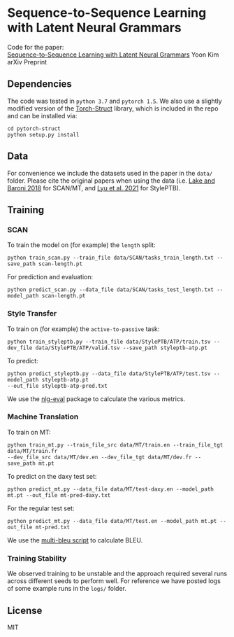 # Sequence-to-Sequence Learning with Latent Neural Grammars
Code for the paper:  
[Sequence-to-Sequence Learning with Latent Neural Grammars](https://arxiv.org/abs/2109.01135)
Yoon Kim  
arXiv Preprint

## Dependencies
The code was tested in `python 3.7` and `pytorch 1.5`. We also use a slightly modified version of the [Torch-Struct](https://github.com/harvardnlp/pytorch-struct) library, which is included in the repo and can be installed via:
```
cd pytorch-struct
python setup.py install
```

## Data
For convenience we include the datasets used in the paper in the `data/` folder. Please cite the original papers when using the data (i.e. [Lake and Baroni 2018](https://arxiv.org/abs/1711.00350) for SCAN/MT, and [Lyu et al. 2021](https://arxiv.org/abs/2104.05196) for StylePTB).

## Training 


### SCAN
To train the model on (for example) the `length` split:
```
python train_scan.py --train_file data/SCAN/tasks_train_length.txt --save_path scan-length.pt
```
For prediction and evaluation:
```
python predict_scan.py --data_file data/SCAN/tasks_test_length.txt --model_path scan-length.pt
```

### Style Transfer
To train on (for example) the `active-to-passive` task:
```
python train_styleptb.py --train_file data/StylePTB/ATP/train.tsv --dev_file data/StylePTB/ATP/valid.tsv --save_path styleptb-atp.pt
```
To predict:
```
python predict_styleptb.py --data_file data/StylePTB/ATP/test.tsv --model_path styleptb-atp.pt 
--out_file styleptb-atp-pred.txt
```
We use the [nlg-eval](https://github.com/Maluuba/nlg-eval) package to calculate the various metrics.

### Machine Translation
To train on MT:
```
python train_mt.py --train_file_src data/MT/train.en --train_file_tgt data/MT/train.fr 
--dev_file_src data/MT/dev.en --dev_file_tgt data/MT/dev.fr --save_path mt.pt
```
To predict on the daxy test set:
```
python predict_mt.py --data_file data/MT/test-daxy.en --model_path mt.pt --out_file mt-pred-daxy.txt
```
For the regular test set:
```
python predict_mt.py --data_file data/MT/test.en --model_path mt.pt --out_file mt-pred.txt
```

We use the [multi-bleu script](https://github.com/moses-smt/mosesdecoder/blob/master/scripts/generic/multi-bleu.perl) to calculate BLEU.

### Training Stability
We observed training to be unstable and the approach required several runs across different seeds to perform well. For reference we have posted logs of some example runs in the `logs/` folder.

## License
MIT
